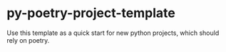 # py-poetry-project-template
Use this template as a quick start for new python projects, which should rely on poetry. 
